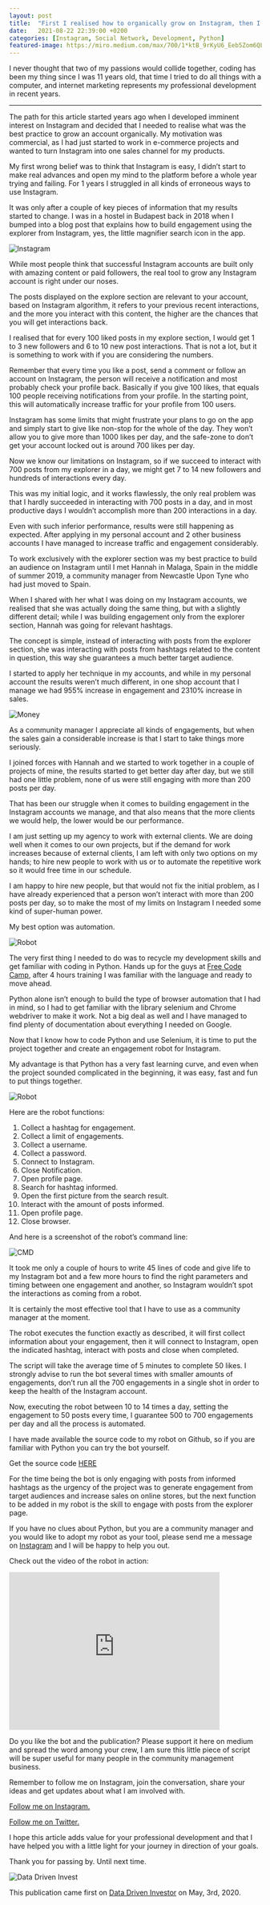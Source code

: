 ```yaml
---
layout: post
title:  "First I realised how to organically grow on Instagram, then I automated the process with Python."
date:   2021-08-22 22:39:00 +0200
categories: [Instagram, Social Network, Development, Python]
featured-image: https://miro.medium.com/max/700/1*ktB_9rKyU6_Eeb5Zom6QLg.jpeg
---
```

I never thought that two of my passions would collide together, coding has been my thing since I was 11 years old, that time I tried to do all things with a computer, and internet marketing represents my professional development in recent years.

<hr>

The path for this article started years ago when I developed imminent interest on Instagram and decided that I needed to realise what was the best practice to grow an account organically. My motivation was commercial, as I had just started to work in e-commerce projects and wanted to turn Instagram into one sales channel for my products.

My first wrong belief was to think that Instagram is easy, I didn’t start to make real advances and open my mind to the platform before a whole year trying and failing. For 1 years I struggled in all kinds of erroneous ways to use Instagram.

It was only after a couple of key pieces of information that my results started to change. I was in a hostel in Budapest back in 2018 when I bumped into a blog post that explains how to build engagement using the explorer from Instagram, yes, the little magnifier search icon in the app.

![Instagram](https://miro.medium.com/max/432/1*Igz14L-LtIhqe9vvWEBIJg.png)

While most people think that successful Instagram accounts are built only with amazing content or paid followers, the real tool to grow any Instagram account is right under our noses.

The posts displayed on the explore section are relevant to your account, based on Instagram algorithm, it refers to your previous recent interactions, and the more you interact with this content, the higher are the chances that you will get interactions back.

I realised that for every 100 liked posts in my explore section, I would get 1 to 3 new followers and 6 to 10 new post interactions. That is not a lot, but it is something to work with if you are considering the numbers.

Remember that every time you like a post, send a comment or follow an account on Instagram, the person will receive a notification and most probably check your profile back. Basically if you give 100 likes, that equals 100 people receiving notifications from your profile. In the starting point, this will automatically increase traffic for your profile from 100 users.

Instagram has some limits that might frustrate your plans to go on the app and simply start to give like non-stop for the whole of the day. They won’t allow you to give more than 1000 likes per day, and the safe-zone to don’t get your account locked out is around 700 likes per day.

Now we know our limitations on Instagram, so if we succeed to interact with 700 posts from my explorer in a day, we might get 7 to 14 new followers and hundreds of interactions every day.

This was my initial logic, and it works flawlessly, the only real problem was that I hardly succeeded in interacting with 700 posts in a day, and in most productive days I wouldn’t accomplish more than 200 interactions in a day.

Even with such inferior performance, results were still happening as expected. After applying in my personal account and 2 other business accounts I have managed to increase traffic and engagement considerably.

To work exclusively with the explorer section was my best practice to build an audience on Instagram until I met Hannah in Malaga, Spain in the middle of summer 2019, a community manager from Newcastle Upon Tyne who had just moved to Spain.

When I shared with her what I was doing on my Instagram accounts, we realised that she was actually doing the same thing, but with a slightly different detail; while I was building engagement only from the explorer section, Hannah was going for relevant hashtags.

The concept is simple, instead of interacting with posts from the explorer section, she was interacting with posts from hashtags related to the content in question, this way she guarantees a much better target audience.

I started to apply her technique in my accounts, and while in my personal account the results weren’t much different, in one shop account that I manage we had 955% increase in engagement and 2310% increase in sales.

![Money](https://miro.medium.com/max/2400/1*VQNxso5IKAD_tLZUR58F-Q.jpeg)

As a community manager I appreciate all kinds of engagements, but when the sales gain a considerable increase is that I start to take things more seriously.

I joined forces with Hannah and we started to work together in a couple of projects of mine, the results started to get better day after day, but we still had one little problem, none of us were still engaging with more than 200 posts per day.

That has been our struggle when it comes to building engagement in the Instagram accounts we manage, and that also means that the more clients we would help, the lower would be our performance.

I am just setting up my agency to work with external clients. We are doing well when it comes to our own projects, but if the demand for work increases because of external clients, I am left with only two options on my hands; to hire new people to work with us or to automate the repetitive work so it would free time in our schedule.

I am happy to hire new people, but that would not fix the initial problem, as I have already experienced that a person won’t interact with more than 200 posts per day, so to make the most of my limits on Instagram I needed some kind of super-human power.

My best option was automation.

![Robot](https://miro.medium.com/max/700/1*pxdLHNvFT6OMb_ayqhxkGg.jpeg)

The very first thing I needed to do was to recycle my development skills and get familiar with coding in Python. Hands up for the guys at [Free Code Camp](https://www.freecodecamp.org/), after 4 hours training I was familiar with the language and ready to move ahead.

Python alone isn’t enough to build the type of browser automation that I had in mind, so I had to get familiar with the library selenium and Chrome webdriver to make it work. Not a big deal as well and I have managed to find plenty of documentation about everything I needed on Google.

Now that I know how to code Python and use Selenium, it is time to put the project together and create an engagement robot for Instagram.

My advantage is that Python has a very fast learning curve, and even when the project sounded complicated in the beginning, it was easy, fast and fun to put things together.

![Robot](https://miro.medium.com/max/2400/1*82pedrUzDU90Ci7WqPbsKA.png)

Here are the robot functions:

1. Collect a hashtag for engagement.
2. Collect a limit of engagements.
3. Collect a username.
4. Collect a password.
5. Connect to Instagram.
6. Close Notification.
7. Open profile page.
8. Search for hashtag informed.
9. Open the first picture from the search result.
10. Interact with the amount of posts informed.
11. Open profile page.
12. Close browser.

And here is a screenshot of the robot’s command line:

![CMD](https://miro.medium.com/max/2400/1*_cLPy453z7dO8HhWKXASkw.png)

It took me only a couple of hours to write 45 lines of code and give life to my Instagram bot and a few more hours to find the right parameters and timing between one engagement and another, so Instagram wouldn’t spot the interactions as coming from a robot.

It is certainly the most effective tool that I have to use as a community manager at the moment.

The robot executes the function exactly as described, it will first collect information about your engagement, then it will connect to Instagram, open the indicated hashtag, interact with posts and close when completed.

The script will take the average time of 5 minutes to complete 50 likes. I strongly advise to run the bot several times with smaller amounts of engagements, don’t run all the 700 engagements in a single shot in order to keep the health of the Instagram account.

Now, executing the robot between 10 to 14 times a day, setting the engagement to 50 posts every time, I guarantee 500 to 700 engagements per day and all the process is automated.

I have made available the source code to my robot on Github, so if you are familiar with Python you can try the bot yourself.

Get the source code [HERE](https://github.com/wellyington/maia-instagram-bot)

For the time being the bot is only engaging with posts from informed hashtags as the urgency of the project was to generate engagement from target audiences and increase sales on online stores, but the next function to be added in my robot is the skill to engage with posts from the explorer page.

If you have no clues about Python, but you are a community manager and you would like to adopt my robot as your tool, please send me a message on [Instagram](https://instagram.com/wellyington/) and I will be happy to help you out.

Check out the video of the robot in action:

<iframe width="420" height="315" src="http://www.youtube.com/embed/vvYO4hLLv8A" frameborder="0" allowfullscreen></iframe>

Do you like the bot and the publication? Please support it here on medium and spread the word among your crew, I am sure this little piece of script will be super useful for many people in the community management business.

Remember to follow me on Instagram, join the conversation, share your ideas and get updates about what I am involved with.

[Follow me on Instagram.](https://instagram.com/wellyington)

[Follow me on Twitter.](https://twitter.com/wellyington)

I hope this article adds value for your professional development and that I have helped you with a little light for your journey in direction of your goals.

Thank you for passing by. Until next time.

![Data Driven Invest](https://ucarecdn.com/4c04fcf1-36e6-49a9-b2fb-9a82886af1a1/DataDrivenInvestor2.png)

This publication came first on [Data Driven Investor](https://medium.datadriveninvestor.com/first-i-realised-how-to-organically-grow-on-instagram-then-i-automated-the-process-with-python-2a46ccd33abe) on May, 3rd, 2020.